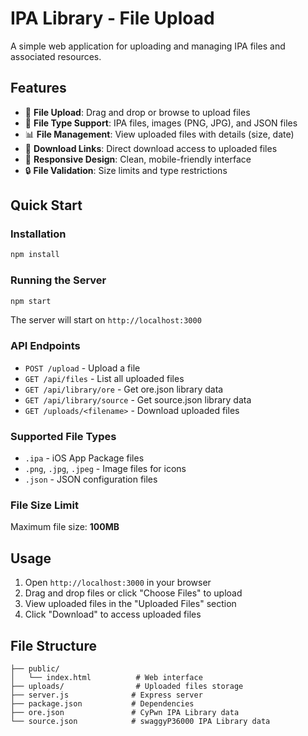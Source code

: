 # IPA Library - File Upload

A simple web application for uploading and managing IPA files and associated resources.

## Features

- 📁 **File Upload**: Drag and drop or browse to upload files
- 🎯 **File Type Support**: IPA files, images (PNG, JPG), and JSON files
- 📊 **File Management**: View uploaded files with details (size, date)
- 🔗 **Download Links**: Direct download access to uploaded files
- 📱 **Responsive Design**: Clean, mobile-friendly interface
- 🔒 **File Validation**: Size limits and type restrictions

## Quick Start

### Installation

```bash
npm install
```

### Running the Server

```bash
npm start
```

The server will start on `http://localhost:3000`

### API Endpoints

- `POST /upload` - Upload a file
- `GET /api/files` - List all uploaded files
- `GET /api/library/ore` - Get ore.json library data
- `GET /api/library/source` - Get source.json library data
- `GET /uploads/<filename>` - Download uploaded files

### Supported File Types

- `.ipa` - iOS App Package files
- `.png`, `.jpg`, `.jpeg` - Image files for icons
- `.json` - JSON configuration files

### File Size Limit

Maximum file size: **100MB**

## Usage

1. Open `http://localhost:3000` in your browser
2. Drag and drop files or click "Choose Files" to upload
3. View uploaded files in the "Uploaded Files" section
4. Click "Download" to access uploaded files

## File Structure

```
├── public/
│   └── index.html          # Web interface
├── uploads/                # Uploaded files storage
├── server.js              # Express server
├── package.json           # Dependencies
├── ore.json               # CyPwn IPA Library data
└── source.json            # swaggyP36000 IPA Library data
```
